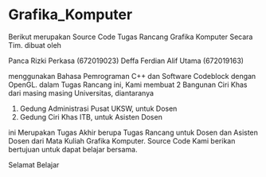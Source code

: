 # Grafika_Komputer
Berikut merupakan Source Code Tugas Rancang Grafika Komputer Secara Tim. dibuat oleh 

Panca Rizki Perkasa (672019023)
Deffa Ferdian Alif Utama (672019163)

menggunakan Bahasa Pemrograman C++ dan Software Codeblock dengan OpenGL.
dalam Tugas Rancang ini, Kami membuat 2 Bangunan Ciri Khas dari masing masing Universitas, diantaranya 
1. Gedung Administrasi Pusat UKSW, untuk Dosen
2. Gedung Ciri Khas ITB, untuk Asisten Dosen

ini Merupakan Tugas Akhir berupa Tugas Rancang untuk Dosen dan Asisten Dosen dari Mata Kuliah Grafika Komputer.
Source Code Kami berikan bertujuan untuk dapat belajar bersama.

Selamat Belajar
